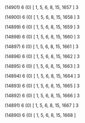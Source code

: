 (14901) 6 (0) [ 1, 5, 6, 8, 15, 1657 ] 3 


(14900) 6 (0) [ 1, 5, 6, 8, 15, 1658 ] 3 


(14899) 6 (0) [ 1, 5, 6, 8, 15, 1659 ] 3 


(14898) 6 (0) [ 1, 5, 6, 8, 15, 1660 ] 3 


(14897) 6 (0) [ 1, 5, 6, 8, 15, 1661 ] 3 


(14896) 6 (0) [ 1, 5, 6, 8, 15, 1662 ] 3 


(14895) 6 (0) [ 1, 5, 6, 8, 15, 1663 ] 3 


(14894) 6 (0) [ 1, 5, 6, 8, 15, 1664 ] 3 


(14893) 6 (0) [ 1, 5, 6, 8, 15, 1665 ] 3 


(14892) 6 (0) [ 1, 5, 6, 8, 15, 1666 ] 3 


(14891) 6 (0) [ 1, 5, 6, 8, 15, 1667 ] 3 


(14890) 6 (0) [ 1, 5, 6, 8, 15, 1668 ]  


